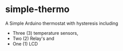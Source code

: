 # simple-thermo
A Simple Arduino thermostat with hysteresis including 
* Three (3) temperature sensors, 
* Two (2) Relay's and 
* One (1) LCD
